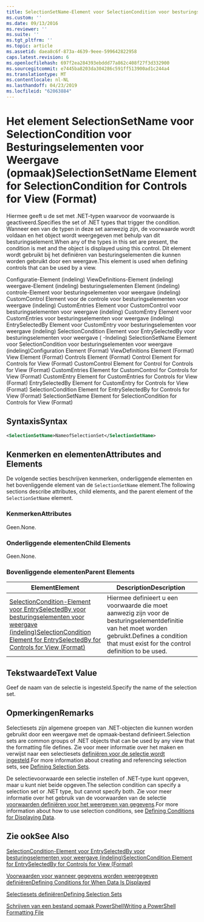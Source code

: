 ```yaml
---
title: SelectionSetName-Element voor SelectionCondition voor besturingselementen voor weergave (indeling) | Microsoft Docs
ms.custom: ''
ms.date: 09/13/2016
ms.reviewer: ''
ms.suite: ''
ms.tgt_pltfrm: ''
ms.topic: article
ms.assetid: daea8c6f-873a-4639-9eee-599642822958
caps.latest.revision: 6
ms.openlocfilehash: 697f2ea284393ebddd77a862c408f27f3d332900
ms.sourcegitcommit: e7445ba8203da304286c591ff513900ad1c244a4
ms.translationtype: MT
ms.contentlocale: nl-NL
ms.lasthandoff: 04/23/2019
ms.locfileid: "62063884"
---
```

# <a name="selectionsetname-element-for-selectioncondition-for-controls-for-view-format"></a><span data-ttu-id="9f72c-102">Het element SelectionSetName voor SelectionCondition voor Besturingselementen voor Weergave (opmaak)</span><span class="sxs-lookup"><span data-stu-id="9f72c-102">SelectionSetName Element for SelectionCondition for Controls for View (Format)</span></span>

<span data-ttu-id="9f72c-103">Hiermee geeft u de set met .NET-typen waarvoor de voorwaarde is geactiveerd.</span><span class="sxs-lookup"><span data-stu-id="9f72c-103">Specifies the set of .NET types that trigger the condition.</span></span> <span data-ttu-id="9f72c-104">Wanneer een van de typen in deze set aanwezig zijn, de voorwaarde wordt voldaan en het object wordt weergegeven met behulp van dit besturingselement.</span><span class="sxs-lookup"><span data-stu-id="9f72c-104">When any of the types in this set are present, the condition is met and the object is displayed using this control.</span></span> <span data-ttu-id="9f72c-105">Dit element wordt gebruikt bij het definiëren van besturingselementen die kunnen worden gebruikt door een weergave.</span><span class="sxs-lookup"><span data-stu-id="9f72c-105">This element is used when defining controls that can be used by a view.</span></span>

<span data-ttu-id="9f72c-106">Configuratie-Element (indeling) ViewDefinitions-Element (indeling) weergave-Element (indeling) besturingselementen Element (indeling) controle-Element voor besturingselementen voor weergave (indeling) CustomControl Element voor de controle voor besturingselementen voor weergave (indeling) CustomEntries Element voor CustomControl voor besturingselementen voor weergave (indeling) CustomEntry Element voor CustomEntries voor besturingselementen voor weergave (indeling) EntrySelectedBy Element voor CustomEntry voor besturingselementen voor weergave (indeling) SelectionCondition Element voor EntrySelectedBy voor besturingselementen voor weergave ( -Indeling) SelectionSetName Element voor SelectionCondition voor besturingselementen voor weergave (indeling)</span><span class="sxs-lookup"><span data-stu-id="9f72c-106">Configuration Element (Format) ViewDefinitions Element (Format) View Element (Format) Controls Element (Format) Control Element for Controls for View (Format) CustomControl Element for Control for Controls for View (Format) CustomEntries Element for CustomControl for Controls for View (Format) CustomEntry Element for CustomEntries for Controls for View (Format) EntrySelectedBy Element for CustomEntry for Controls for View (Format) SelectionCondition Element for EntrySelectedBy for Controls for View (Format) SelectionSetName Element for SelectionCondition for Controls for View (Format)</span></span>

## <a name="syntax"></a><span data-ttu-id="9f72c-107">Syntaxis</span><span class="sxs-lookup"><span data-stu-id="9f72c-107">Syntax</span></span>

```xml
<SelectionSetName>NameofSelectionSet</SelectionSetName>
```

## <a name="attributes-and-elements"></a><span data-ttu-id="9f72c-108">Kenmerken en elementen</span><span class="sxs-lookup"><span data-stu-id="9f72c-108">Attributes and Elements</span></span>

<span data-ttu-id="9f72c-109">De volgende secties beschrijven kenmerken, onderliggende elementen en het bovenliggende element van de `SelectionSetName` element.</span><span class="sxs-lookup"><span data-stu-id="9f72c-109">The following sections describe attributes, child elements, and the parent element of the `SelectionSetName` element.</span></span>

### <a name="attributes"></a><span data-ttu-id="9f72c-110">Kenmerken</span><span class="sxs-lookup"><span data-stu-id="9f72c-110">Attributes</span></span>

<span data-ttu-id="9f72c-111">Geen.</span><span class="sxs-lookup"><span data-stu-id="9f72c-111">None.</span></span>

### <a name="child-elements"></a><span data-ttu-id="9f72c-112">Onderliggende elementen</span><span class="sxs-lookup"><span data-stu-id="9f72c-112">Child Elements</span></span>

<span data-ttu-id="9f72c-113">Geen.</span><span class="sxs-lookup"><span data-stu-id="9f72c-113">None.</span></span>

### <a name="parent-elements"></a><span data-ttu-id="9f72c-114">Bovenliggende elementen</span><span class="sxs-lookup"><span data-stu-id="9f72c-114">Parent Elements</span></span>

|<span data-ttu-id="9f72c-115">Element</span><span class="sxs-lookup"><span data-stu-id="9f72c-115">Element</span></span>|<span data-ttu-id="9f72c-116">Description</span><span class="sxs-lookup"><span data-stu-id="9f72c-116">Description</span></span>|
|-------------|-----------------|
|[<span data-ttu-id="9f72c-117">SelectionCondition-Element voor EntrySelectedBy voor besturingselementen voor weergave (indeling)</span><span class="sxs-lookup"><span data-stu-id="9f72c-117">SelectionCondition Element for EntrySelectedBy for Controls for View (Format)</span></span>](./selectioncondition-element-for-entryselectedby-for-controls-for-view-format.md)|<span data-ttu-id="9f72c-118">Hiermee definieert u een voorwaarde die moet aanwezig zijn voor de besturingselementdefinitie van het moet worden gebruikt.</span><span class="sxs-lookup"><span data-stu-id="9f72c-118">Defines a condition that must exist for the control definition to be used.</span></span>|

## <a name="text-value"></a><span data-ttu-id="9f72c-119">Tekstwaarde</span><span class="sxs-lookup"><span data-stu-id="9f72c-119">Text Value</span></span>

<span data-ttu-id="9f72c-120">Geef de naam van de selectie is ingesteld.</span><span class="sxs-lookup"><span data-stu-id="9f72c-120">Specify the name of the selection set.</span></span>

## <a name="remarks"></a><span data-ttu-id="9f72c-121">Opmerkingen</span><span class="sxs-lookup"><span data-stu-id="9f72c-121">Remarks</span></span>

<span data-ttu-id="9f72c-122">Selectiesets zijn algemene groepen van .NET-objecten die kunnen worden gebruikt door een weergave met de opmaak-bestand definieert.</span><span class="sxs-lookup"><span data-stu-id="9f72c-122">Selection sets are common groups of .NET objects that can be used by any view that the formatting file defines.</span></span> <span data-ttu-id="9f72c-123">Zie voor meer informatie over het maken en verwijst naar een selectiesets [definiëren voor de selectie wordt ingesteld](./defining-selection-sets.md).</span><span class="sxs-lookup"><span data-stu-id="9f72c-123">For more information about creating and referencing selection sets, see [Defining Selection Sets](./defining-selection-sets.md).</span></span>

<span data-ttu-id="9f72c-124">De selectievoorwaarde een selectie instellen of .NET-type kunt opgeven, maar u kunt niet beide opgeven.</span><span class="sxs-lookup"><span data-stu-id="9f72c-124">The selection condition can specify a selection set or .NET type, but cannot specify both.</span></span> <span data-ttu-id="9f72c-125">Zie voor meer informatie over het gebruik van de voorwaarden van de selectie [voorwaarden definiëren voor het weergeven van gegevens](./defining-conditions-for-displaying-data.md).</span><span class="sxs-lookup"><span data-stu-id="9f72c-125">For more information about how to use selection conditions, see [Defining Conditions for Displaying Data](./defining-conditions-for-displaying-data.md).</span></span>

## <a name="see-also"></a><span data-ttu-id="9f72c-126">Zie ook</span><span class="sxs-lookup"><span data-stu-id="9f72c-126">See Also</span></span>

[<span data-ttu-id="9f72c-127">SelectionCondition-Element voor EntrySelectedBy voor besturingselementen voor weergave (indeling)</span><span class="sxs-lookup"><span data-stu-id="9f72c-127">SelectionCondition Element for EntrySelectedBy for Controls for View (Format)</span></span>](./selectioncondition-element-for-entryselectedby-for-controls-for-view-format.md)

[<span data-ttu-id="9f72c-128">Voorwaarden voor wanneer gegevens worden weergegeven definiëren</span><span class="sxs-lookup"><span data-stu-id="9f72c-128">Defining Conditions for When Data Is Displayed</span></span>](./defining-conditions-for-displaying-data.md)

[<span data-ttu-id="9f72c-129">Selectiesets definiëren</span><span class="sxs-lookup"><span data-stu-id="9f72c-129">Defining Selection Sets</span></span>](./defining-selection-sets.md)

[<span data-ttu-id="9f72c-130">Schrijven van een bestand opmaak PowerShell</span><span class="sxs-lookup"><span data-stu-id="9f72c-130">Writing a PowerShell Formatting File</span></span>](./writing-a-powershell-formatting-file.md)
